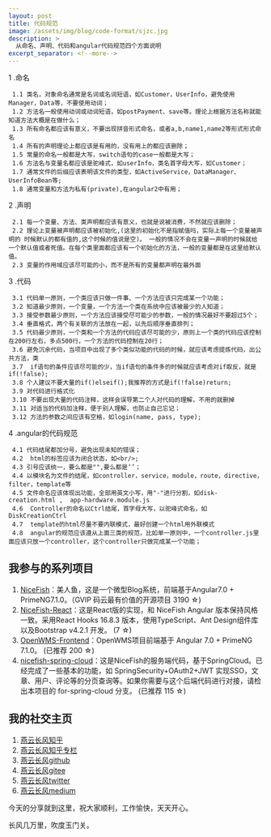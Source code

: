 ```yaml
---
layout: post
title: 代码规范
image: /assets/img/blog/code-format/sjzc.jpg
description: >
  从命名、声明、代码和angular代码规范四个方面说明
excerpt_separator: <!--more-->
---
```


1 .命名

     1.1 类名，对象命名通常是名词或名词短语，如Customer，UserInfo，避免使用Manager，Data等，不要使用动词；
     1.2 方法名一般使用动词或动词短语，如postPayment、save等。理论上根据方法名称就能知道方法大概是在做什么；
     1.3 所有命名都应该有意义，不要出现拼音形式命名，或者a,b,name1,name2等形式形式命名
     1.4 所有的声明理论上都应该是有用的，没有用上的都应该删除；
     1.5 常量的命名一般都是大写，switch语句的case一般都是大写；
     1.6 方法名与变量名都应该是驼峰式，如userInfo，类名首字母大写，如Customer；
     1.7 通常文件的后缀应该表明该文件的类型，如ActiveService，DataManager、UserInfoBean等;
     1.8 通常变量和方法为私有(private),在angular2中有用；
2 .声明


     2.1 每一个变量、方法、类声明都应该有意义，也就是说被消费，不然就应该删除；
     2.2 理论上变量被声明都应该被初始化,(这里的初始化不是指赋值吗，实际上每一个变量被声明的 时候默认的都有值的,这个时候的值说是空)。 一般的情况不会在变量一声明的时候就给一个默认值或者死值。在每个类里面都应该有一个初始化的方法，一般的变量都是在这里给默认值。
     2.3 变量的作用域应该尽可能的小，而不是所有的变量都声明在最外面
3 .代码

     3.1 代码单一原则，一个类应该只做一件事、一个方法应该只完成某一个功能；
     3.2 知道最少原则，一个变量，一个方法一个类在系统中应该被最少的人知道；
     3.3 接受参数最少原则，一个方法应该接受尽可能少的参数，一般的情况最好不要超过5个；
     3.4 垂直格式，两个有关联的方法放在一起，以先后顺序垂直排列；
     3.5 代码最少原则，一个类和一个方法的代码应该尽可能的少，原则上一个类的代码应该控制在200行左右，多点500行，一个方法的代码控制在20行；
     3.6 避免沉余代码，当项目中出现了多个类似功能的代码的时候，就应该考虑提炼代码，出公共方法，类
     3.7  if语句的条件应该尽可能的少，当if语句的条件多的时候就应该考虑对if取反，就是if(!false);
     3.8 个人建议不要大量的if()elseif();我推荐的方式是if(!false)return;
     3.9 对代码进行格式化
     3.10 不要出现大量的代码注释，这样会误导第二个人对代码的理解，不用的就删掉 
     3.11 对适当的代码加注释，便于别人理解，也防止自己忘记；
     3.12 方法的参数之间应该有空格，如login(name, pass, type);
4 .angular的代码规范

     4.1 代码结尾都加分号，避免出现未知的错误；
     4.2  html的标签应该为闭合状态，如<br/>;
     4.3 引号应该统一，要么都是"",要么都是‘’；
     4.4 以模块名为文件的结尾，如controller，service，module，route，directive，        filter，template等
     4.5 文件命名应该体现出功能，全部用英文小写，用"-"进行分割，如disk-creation.html ,  app-hardware.module.js
     4.6  Controller的命名以Ctrl结尾，首字母大写，以驼峰式命名，如DiskCreationCtrl
     4.7  template的html尽量不要内联模式，最好创建一个html用外联模式
     4.8  angular的规范应该遵从上面三类的规范，比如单一原则中，一个controller.js里面应该只放一个controller，这个controller只做完成某一个功能；

## 我参与的系列项目

1. [NiceFish]( https://gitee.com/mumu-osc/NiceFish)：美人鱼，这是一个微型Blog系统，前端基于Angular7.0 + PrimeNG7.1.0。（GVIP 码云最有价值的开源项目 3190 ☆)
2. [NiceFish-React]( https://gitee.com/mumu-osc/NiceFish-React)：这是React版的实现，和 NiceFish Angular 版本保持风格一致。采用React Hooks 16.8.3 版本，使用TypeScript、Ant Design组件库以及Bootstrap v4.2.1 开发。  (7 ☆)
3. [OpenWMS-Frontend](https://gitee.com/mumu-osc/OpenWMS-Frontend)：OpenWMS项目前端基于 Angular 7.0 + PrimeNG 7.1.0。  (已推荐 200 ☆)
4. [nicefish-spring-cloud](https://gitee.com/mumu-osc/nicefish-spring-cloud)：这是NiceFish的服务端代码，基于SpringCloud。已经完成了一些基本的功能，如 SpringSecurity+OAuth2+JWT 实现SSO，文章、用户、评论等的分页查询等。如果你需要与这个后端代码进行对接，请检出本项目的 for-spring-cloud 分支。 (已推荐 115 ☆)

## 我的社交主页  

1. [燕云长风知乎](https://zhihu.com/people/hbxyxuxiaodong)  
2. [燕云长风知乎专栏](https://zhuanlan.zhihu.com/yanyunchangfeng)  
3. [燕云长风github](https://github.com/yanyunchangfeng)  
4. [燕云长风gitee](https://gitee.com/yanyunchangfeng)  
5. [燕云长风twitter](https://twitter.com/yanyunchangfeng)  
6. [燕云长风medium](https://medium.com/@yanyunchangfeng) 

今天的分享就到这里，祝大家顺利，工作愉快，天天开心。

长风几万里，吹度玉门关。